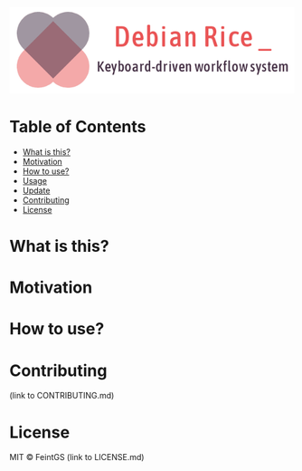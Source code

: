 ![Project logo](rice_logo.png)


# Table of Contents
* [What is this?](#what-is-this)
* [Motivation](#motivation)
* [How to use?](#how-to-use)
* [Usage](#usage)
* [Update](#update)
* [Contributing](#contributing)
* [License](#license)

# What is this?

# Motivation

# How to use?

# Contributing
(link to CONTRIBUTING.md)

# License
MIT © FeintGS (link to LICENSE.md)
